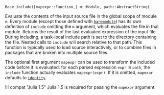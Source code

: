 ```
Base.include([mapexpr::Function,] m::Module, path::AbstractString)
```

Evaluate the contents of the input source file in the global scope of module `m`. Every module (except those defined with [`baremodule`](@ref)) has its own definition of `include` omitting the `m` argument, which evaluates the file in that module. Returns the result of the last evaluated expression of the input file. During including, a task-local include path is set to the directory containing the file. Nested calls to `include` will search relative to that path. This function is typically used to load source interactively, or to combine files in packages that are broken into multiple source files.

The optional first argument `mapexpr` can be used to transform the included code before it is evaluated: for each parsed expression `expr` in `path`, the `include` function actually evaluates `mapexpr(expr)`.  If it is omitted, `mapexpr` defaults to [`identity`](@ref).

!!! compat "Julia 1.5"
    Julia 1.5 is required for passing the `mapexpr` argument.

